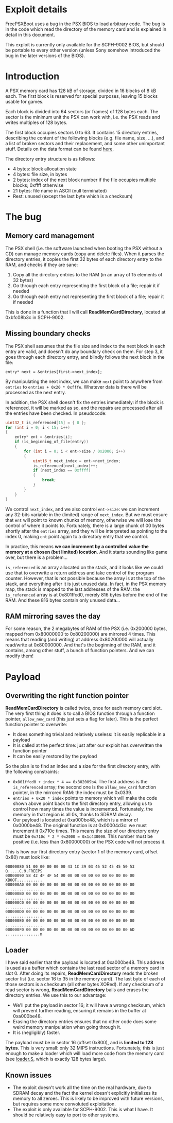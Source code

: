 # Exploit details
FreePSXBoot uses a bug in the PSX BIOS to load arbitrary code. The bug is in the code which read the directory of the memory card and is explained in detail in this document.

This exploit is currently only available for the SCPH-9002 BIOS, but should be portable to every other version (unless Sony somehow introduced the bug in the later versions of the BIOS).

# Introduction
A PSX memory card has 128 kB of storage, divided in 16 blocks of 8 kB each. The first block is reserved for special purposes, leaving 15 blocks usable for games.

Each block is divided into 64 sectors (or frames) of 128 bytes each. The sector is the minimum unit the PSX can work with, i.e. the PSX reads and writes multiples of 128 bytes.

The first block occupies sectors 0 to 63. It contains 15 directory entries, describing the content of the following blocks (e.g. file name, size, ...), and a list of broken sectors and their replacement, and some other unimportant stuff. Details on the data format can be found [here](https://psx-spx.consoledev.net/controllersandmemorycards/#memory-card-data-format).

The directory entry structure is as follows:

* 4 bytes: block allocation state
* 4 bytes: file size, in bytes
* 2 bytes: index of the next block number if the file occupies multiple blocks; 0xffff otherwise
* 21 bytes: file name in ASCII (null terminated)
* Rest: unused (except the last byte which is a checksum)

# The bug
## Memory card management
The PSX shell (i.e. the software launched when booting the PSX without a CD) can manage memory cards (copy and delete files). When it parses the directory entries, it copies the first 32 bytes of each directory entry to the RAM, and checks if they are sane:

1. Copy all the directory entries to the RAM (in an array of 15 elements of 32 bytes)
2. Go through each entry representing the first block of a file; repair it if needed
3. Go through each entry not representing the first block of a file; repair it if needed

This is done in a function that I will call **ReadMemCardDirectory**, located at 0xbfc08b3c in SCPH-9002.

## Missing boundary checks
The PSX shell assumes that the file size and index to the next block in each entry are valid, and doesn't do any boundary check on them. For step 3, it goes through each directory entry, and blindly follows the next block in the file:
```
entry* next = &entries[first->next_index];
```
By manipulating the next index, we can make `next` point to anywhere from `entries` to `entries + 0x20 * 0xfffe`. Whatever data is there will be processed as the next entry.

In addition, the PSX shell doesn't fix the entries immediately: if the block is referenced, it will be marked as so, and the repairs are processed after all the entries have been checked. In pseudocode:

```c
uint32_t is_referenced[15] = { 0 };
for (int i = 0; i < 15; i++)
{
	entry* ent = &entries[i];
	if (is_beginning_of_file(entry))
	{
		for (int i = 0; i < ent->size / 0x2000; i++)
		{
			uint16_t next_index = ent->next_index;
			is_referenced[next_index]++;
			if (next_index == 0xffff)
			{
				break;
			}
		}
	}
}
```

We control `next_index`, and we also control `ent->size`: we can increment any 32-bits variable in the (limited) range of `next_index`. But we must ensure that `ent` will point to known chunks of memory, otherwise we will lose the control of where it points to. Fortunately, there is a large chunk of 00 bytes shortly after the `entries` array, and they will be interpreted as pointing to the index 0, making `ent` point again to a directory entry that we control.

In practice, this means **we can increment by a controlled value the memory at a chosen (but limited) location**. And it starts sounding like game over, but there is a problem...

`is_referenced` is an array allocated on the stack, and it looks like we could use that to overwrite a return address and take control of the program counter. However, that is not possible because the array is at the top of the stack, and everything after it is just unused data. In fact, in the PSX memory map, the stack is mapped to the last addresses of the RAM: the `is_referenced` array is at 0x801ffcd0, merely 816 bytes before the end of the RAM. And these 816 bytes contain only unused data...

## RAM mirroring saves the day
For some reason, the 2 megabytes of RAM of the PSX (i.e. 0x200000 bytes, mapped from 0x80000000 to 0x80200000) are mirrored 4 times. This means that reading (and writing) at address 0x80200000 will actually read/write at 0x80000000. And that's the beginning of the RAM, and it contains, among other stuff, a bunch of function pointers. And we can modify them!

# Payload
## Overwriting the right function pointer
**ReadMemCardDirectory** is called twice, once for each memory card slot. The very first thing it does is to call a BIOS function through a function pointer, `allow_new_card` (this just sets a flag for later). This is the perfect function pointer to overwrite:

* It does something trivial and relatively useless: it is easily replicable in a payload
* It is called at the perfect time: just after our exploit has overwritten the function pointer
* It can be easily restored by the payload

So the plan is to find an index and a size for the first directory entry, with the following constraints:
* `0x801ffcd0 + index * 4 == 0x802009b4`. The first address is the `is_referenced` array; the second one is the `allow_new_card` function pointer, in the mirrored RAM: the index must be 0x0339.
* `entries + 0x20 * index` points to memory which will make the code shown above point back to the first directory entry, allowing us to control how many times the value is incremented. Fortunately, the memory in that region is all 0s, thanks to SDRAM decay.
* Our payload is located at 0xa000be48, which is a mirror of 0x0000be48. The original function is at 0x00004d3c: we must increment it 0x710c times. This means the size of our directory entry must be `0x710c * 2 * 0x2000 = 0x1c430000`. This number must be positive (i.e. less than 0x80000000) or the PSX code will not process it.

This is how our first directory entry (sector 1 of the memory card, offset 0x80) must look like:
```
00000080 51 00 00 00 00 00 43 1C 39 03 46 52 45 45 50 53 Q.....C.9.FREEPS
00000090 58 42 4F 4F 54 00 00 00 00 00 00 00 00 00 00 00 XBOOT...........
000000A0 00 00 00 00 00 00 00 00 00 00 00 00 00 00 00 00 ................
000000B0 00 00 00 00 00 00 00 00 00 00 00 00 00 00 00 00 ................
000000C0 00 00 00 00 00 00 00 00 00 00 00 00 00 00 00 00 ................
000000D0 00 00 00 00 00 00 00 00 00 00 00 00 00 00 00 00 ................
000000E0 00 00 00 00 00 00 00 00 00 00 00 00 00 00 00 00 ................
000000F0 00 00 00 00 00 00 00 00 00 00 00 00 00 00 00 6D ...............m
```

## Loader
I have said earlier that the payload is located at 0xa000be48. This address is used as a buffer which contains the last read sector of a memory card in slot 0. After doing its repairs, **ReadMemCardDirectory** reads the broken sector list (i.e. sector 16 to 35 in the memory card). The last byte of each of those sectors is a checksum (all other bytes XORed). If any checksum of a read sector is wrong, **ReadMemCardDirectory** bails and erases the directory entries. We use this to our advantage:

* We'll put the payload in sector 16; it will have a wrong checksum, which will prevent further reading, ensuring it remains in the buffer at 0xa000be48.
* Erasing the directory entries ensures that no other code does some weird memory manipulation when going through it.
* It is (negligibly) faster.

The payload must be in sector 16 (offset 0x800), and is **limited to 128 bytes**. This is very small: only 32 MIPS instructions. Fortunately, this is just enough to make a loader which will load more code from the memory card (see [loader.S](loader.S), which is exactly 128 bytes large).

## Known issues
* The exploit doesn't work all the time on the real hardware, due to SDRAM decay and the fact the kernel doesn't explicitly initializes its memory to all zeroes. This is likely to be improved with future versions, but requires some more convoluted exploitation.
* The exploit is only available for SCPH-9002. This is what I have. It should be relatively easy to port to other systems.
